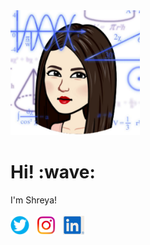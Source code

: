 <img height="200" src="https://github.com/shreyagokhe/shreyagokhe/raw/master/images/me.PNG">
 <tr>
        <td align="right" style="vertical-align: top;">
<h1> Hi! :wave:</h1>
I'm Shreya!
  </td>
<br>
  <br>
    <td>
<a href="https://twitter.com/ShreyaGokhe"><img height="30" src="/images/twitter.png?raw=true"></a>&nbsp;&nbsp;
<a href="https://instagram.com/shreyeeahhh"><img height="30" src="/images/instagram.png?raw=true"></a>&nbsp;&nbsp;
<a href="https://www.linkedin.com/in/shreya-gokhe/"><img height="30" src="/images/linkedin.PNG?raw=true"></a>
      </td>
      </tr>


